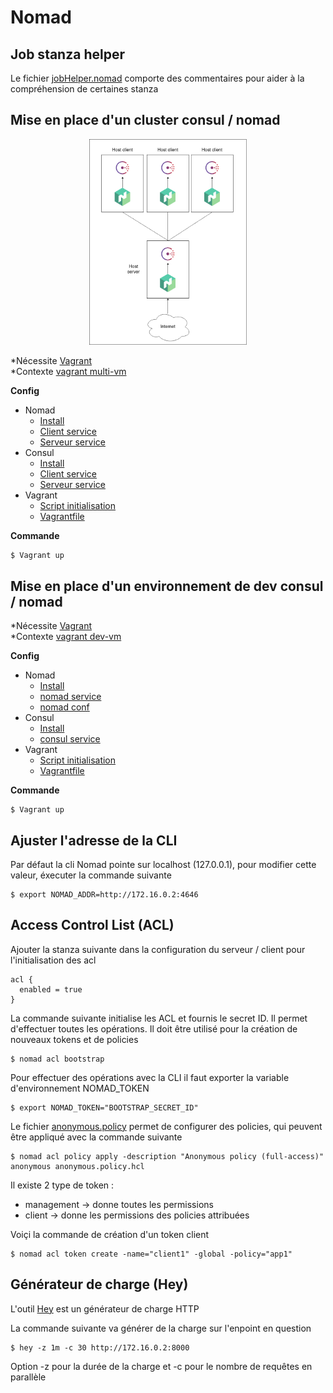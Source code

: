 # Nomad

## Job stanza helper

Le fichier [jobHelper.nomad](./jobs/jobHelper.nomad) comporte des commentaires pour aider à la compréhension de certaines stanza

## Mise en place d'un cluster consul / nomad

<p align="center">
    <img src="nomadConsulCluster.png"
    alt="nomadConsulCluster"
    width="50%"
    />
</p>

*Nécessite [Vagrant](https://www.vagrantup.com/downloads)
<br />
*Contexte [vagrant multi-vm](../vagrant/multi-vm)

**Config**

- Nomad
  - [Install](./installNomad.sh)
  - [Client service](./execNomadClient.sh)
  - [Serveur service](./execNomadServer.sh)
- Consul
  - [Install](../consul/installConsul.sh)
  - [Client service](../consul/execConsulClient.sh)
  - [Serveur service](../consul/execConsulServer.sh)
- Vagrant
  - [Script initialisation](../vagrant/init.sh)
  - [Vagrantfile](../vagrant/multi-vm/Vagrantfile)
  
**Commande**

```
$ Vagrant up
```

## Mise en place d'un environnement de dev consul / nomad

*Nécessite [Vagrant](https://www.vagrantup.com/downloads)
<br />
*Contexte [vagrant dev-vm](../vagrant/dev-vm)

**Config**

- Nomad
  - [Install](./installNomad.sh)
  - [nomad service](./execNomadDev.sh)
  - [nomad conf](./nomadConf.hcl)
- Consul
  - [Install](../consul/installConsul.sh)
  - [consul service](../consul/execConsulDev.sh)
- Vagrant
  - [Script initialisation](../vagrant/init.sh)
  - [Vagrantfile](../vagrant/dev-vm/Vagrantfile)
  
**Commande**

```
$ Vagrant up
```

## Ajuster l'adresse de la CLI

Par défaut la cli Nomad pointe sur localhost (127.0.0.1), pour modifier cette valeur, éxecuter la commande suivante

```
$ export NOMAD_ADDR=http://172.16.0.2:4646
```

## Access Control List (ACL)

Ajouter la stanza suivante dans la configuration du serveur / client pour l'initialisation des acl

```
acl {
  enabled = true
}
```

La commande suivante initialise les ACL et fournis le secret ID. Il permet d'effectuer toutes les opérations.
Il doit être utilisé pour la création de nouveaux tokens et de policies

```
$ nomad acl bootstrap
```

Pour effectuer des opérations avec la CLI il faut exporter la variable d'environnement NOMAD_TOKEN

```
$ export NOMAD_TOKEN="BOOTSTRAP_SECRET_ID"
```

Le fichier [anonymous.policy](./anonymous.policy) permet de configurer des policies, qui peuvent être 
appliqué avec la commande suivante

```
$ nomad acl policy apply -description "Anonymous policy (full-access)" anonymous anonymous.policy.hcl
```

Il existe 2 type de token : 
- management -> donne toutes les permissions
- client -> donne les permissions des policies attribuées

Voiçi la commande de création d'un token client

```
$ nomad acl token create -name="client1" -global -policy="app1"
```

## Générateur de charge (Hey)

L'outil [Hey](https://github.com/rakyll/hey) est un générateur de charge HTTP

La commande suivante va générer de la charge sur l'enpoint en question

```
$ hey -z 1m -c 30 http://172.16.0.2:8000
```

Option -z pour la durée de la charge et -c pour le nombre de requêtes en parallèle